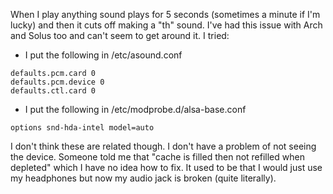 When I play anything sound plays for 5 seconds (sometimes a minute if I'm lucky) and then it cuts off making a "th" sound. I've had this issue with Arch and Solus too and can't seem to get around it. I tried:
*  I put the following in /etc/asound.conf
```
defaults.pcm.card 0
defaults.pcm.device 0
defaults.ctl.card 0
```
* I put the following in /etc/modprobe.d/alsa-base.conf
```
options snd-hda-intel model=auto
```
I don't think these are related though. I don't have a problem of not seeing the device. Someone told me that "cache is filled then not refilled when depleted" which I have no idea how to fix. It used to be that I would just use my headphones but now my audio jack is broken (quite literally).